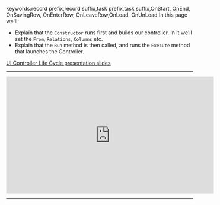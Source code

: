 ﻿keywords:record prefix,record suffix,task prefix,task suffix,OnStart, OnEnd, OnSavingRow, OnEnterRow, OnLeaveRow,OnLoad, OnUnLoad
In this page we'll:
* Explain that the `Constructor` runs first and builds our controller. In it we'll set the `From`, `Relations`, `Columns` etc.
* Explain that the `Run` method is then called, and runs the `Execute` method that launches the Controller.

[UI Controller Life Cycle presentation slides](UILifeCycle.pptx)

---

<iframe width="560" height="315" src="https://www.youtube.com/embed/VP-AYhajNSw?list=PL1DEQjXG2xnL1VKb5GvdDwxJeym7Uj6S3" frameborder="0" allowfullscreen></iframe>


---



